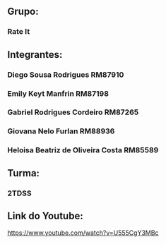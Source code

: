 ## Grupo:
### Rate It

## Integrantes:
### Diego Sousa Rodrigues               RM87910 
### Emily Keyt Manfrin                  RM87198
### Gabriel Rodrigues Cordeiro          RM87265 
### Giovana Nelo Furlan                 RM88936 
### Heloisa Beatriz de Oliveira Costa   RM85589

## Turma:
### 2TDSS

## Link do Youtube:
https://www.youtube.com/watch?v=U555CgY3MBc
